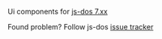 Ui components for [js-dos 7.xx](https://js-dos.com/v7/build/)

Found problem? Follow js-dos [issue tracker](https://github.com/caiiiycuk/js-dos/issues)
